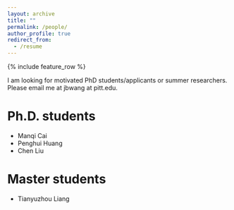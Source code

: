 ```yaml
---
layout: archive
title: ""
permalink: /people/
author_profile: true
redirect_from:
  - /resume
---
```


{% include feature_row %}

I am looking for motivated PhD students/applicants or summer researchers. Please email me at jbwang at pitt.edu.

# Ph.D. students

- Manqi Cai
- Penghui Huang
- Chen Liu

# Master students
- Tianyuzhou Liang



